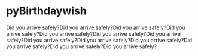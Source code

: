 # pyBirthdaywish
Did you arrive safely?Did you arrive safely?Did you arrive safely?Did you arrive safely?Did you arrive safely?Did you arrive safely?Did you arrive safely?Did you arrive safely?Did you arrive safely?Did you arrive safely?Did you arrive safely?Did you arrive safely?Did you arrive safely?
